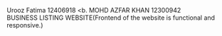 Urooz Fatima 12406918
<b.
MOHD AZFAR KHAN 12300942
<br>
BUSINESS LISTING WEBSITE(Frontend of the website is functional and responsive.)
